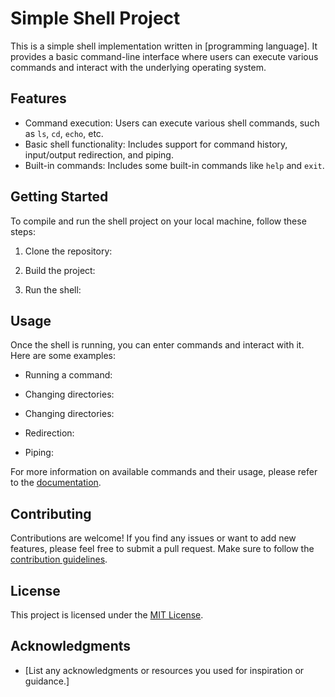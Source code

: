 # Simple Shell Project

This is a simple shell implementation written in [programming language]. It provides a basic command-line interface where users can execute various commands and interact with the underlying operating system.

## Features

- Command execution: Users can execute various shell commands, such as `ls`, `cd`, `echo`, etc.
- Basic shell functionality: Includes support for command history, input/output redirection, and piping.
- Built-in commands: Includes some built-in commands like `help` and `exit`.

## Getting Started

To compile and run the shell project on your local machine, follow these steps:

1. Clone the repository:


2. Build the project:


3. Run the shell:


## Usage

Once the shell is running, you can enter commands and interact with it. Here are some examples:

- Running a command:

- Changing directories:

- Changing directories:

- Redirection:

- Piping:

For more information on available commands and their usage, please refer to the [documentation](docs/).

## Contributing

Contributions are welcome! If you find any issues or want to add new features, please feel free to submit a pull request. Make sure to follow the [contribution guidelines](CONTRIBUTING.md).

## License

This project is licensed under the [MIT License](LICENSE).

## Acknowledgments

- [List any acknowledgments or resources you used for inspiration or guidance.]


